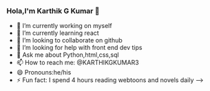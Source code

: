 ### Hola,I'm Karthik G Kumar  👋


- 🔭 I’m currently working on myself
- 🌱 I’m currently learning react
- 👯 I’m looking to collaborate on github
- 🤔 I’m looking for help with front end dev tips
- 💬 Ask me about Python,html,css,sql
- 📫 How to reach me: @KARTHIKGKUMAR3
- 😄 Pronouns:he/his
- ⚡ Fun fact: I spend 4 hours reading webtoons and novels daily
-->
